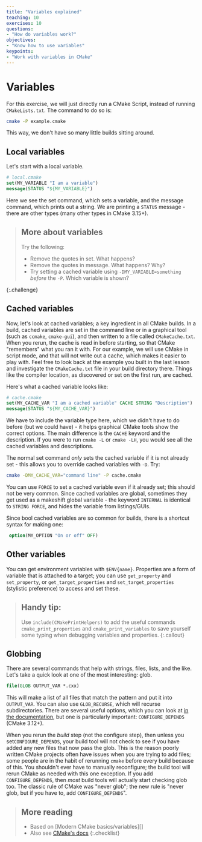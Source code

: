 ```yaml
---
title: "Variables explained"
teaching: 10
exercises: 10
questions:
- "How do variables work?"
objectives:
- "Know how to use variables"
keypoints:
- "Work with variables in CMake"
---
```



# Variables

For this exercise, we will just directly run a CMake Script, instead of running `CMakeLists.txt`. The command to do so is:

```bash
cmake -P example.cmake
```

This way, we don't have so many little builds sitting around. 

## Local variables

Let's start with a local variable.

```cmake
# local.cmake
set(MY_VARIABLE "I am a variable")
message(STATUS "${MY_VARIABLE}")
```

Here we see the set command, which sets a variable, and the message command, which prints out a string. We are printing a `STATUS` message - there are other types (many other types in CMake 3.15+).

> ## More about variables
> 
> Try the following:
> * Remove the quotes in set. What happens?
> * Remove the quotes in message. What happens? Why?
> * Try setting a cached variable using `-DMY_VARIABLE=something` *before* the `-P`. Which variable is shown?
> 
{:.challenge}


## Cached variables

Now, let's look at cached variables; a key ingredient in all CMake builds. In a build, cached variables are set in the command line or in a graphical tool (such as `ccmake`, `cmake-gui`), and then written to a file called `CMakeCache.txt`. When you rerun, the cache is read in before starting, so that CMake "remembers" what you ran it with. For our example, we will use CMake in script mode, and that will not write out a cache, which makes it easier to play with. Feel free to look back at the example you built in the last lesson and investigate the `CMakeCache.txt` file in your build directory there. Things like the compiler location, as discovered or set on the first run, are cached.


Here's what a cached variable looks like:

```cmake
# cache.cmake
set(MY_CACHE_VAR "I am a cached variable" CACHE STRING "Description")
message(STATUS "${MY_CACHE_VAR}")
```

We have to include the variable type here, which we didn't have to do before (but we could have) - it helps graphical CMake tools show the correct options. The main difference is the `CACHE` keyword and the description. If you were to run `cmake -L` or `cmake -LH`, you would see all the cached variables and descriptions.

The normal set command *only* sets the cached variable if it is not already set - this allows you to override cached variables with `-D`. Try:

```bash
cmake -DMY_CACHE_VAR="command line" -P cache.cmake
```

You can use `FORCE` to set a cached variable even if it already set; this should not be very common. Since cached variables are global, sometimes they get used as a makeshift global variable - the keyword `INTERNAL` is identical to `STRING FORCE`, and hides the variable from listings/GUIs.

Since bool cached variables are so common for builds, there is a shortcut syntax for making one:

```cmake
 option(MY_OPTION "On or off" OFF)
```

## Other variables

You can get environment variables with `$ENV{name}`. Properties are a form of variable that is attached to a target; you can use `get_property` and `set_property`, or `get_target_properties` and `set_target_properties` (stylistic preference) to access and set these.


> ## Handy tip:
> Use `include(CMakePrintHelpers)` to add the useful commands `cmake_print_properties` and `cmake_print_variables` to save yourself some typing when debugging variables and properties.
{:.callout}

## Globbing

There are several commands that help with strings, files, lists, and the like. Let's take a quick look at one of the most interesting: glob.

```cmake
file(GLOB OUTPUT_VAR *.cxx)
```

This will make a list of all files that match the pattern and put it into `OUTPUT_VAR`. You can also use `GLOB_RECURSE`, which will recurse subdirectories. There are several useful options, which you can look at [in the documentation](https://cmake.org/cmake/help/latest/command/file.html?highlight=glob#filesystem), but one is particularly important: `CONFIGURE_DEPENDS` (CMake 3.12+).

When you rerun the *build* step (not the configure step), then unless you set`CONFIGURE_DEPENDS`, your build tool will not check to see if you have added any new files that now pass the glob. This is the reason poorly written CMake projects often have issues when you are trying to add files; some people are in the habit of rerunning `cmake` before every build because of this. You shouldn't ever have to manually reconfigure; the build tool will rerun CMake as needed with this one exception. If you add `CONFIGURE_DEPENDS`, then *most* build tools will actually start checking glob too. The classic rule of CMake was "never glob"; the new rule is "never glob, but if you have to, add `CONFIGURE_DEPENDS`".

> ## More reading
> 
> * Based on [Modern CMake basics/variables][]
> * Also see [CMake's docs](https://cmake.org/cmake/help/latest/index.html)
{:.checklist}


[Modern CMake basics/variable]: https://cliutils.gitlab.io/modern-cmake/chapters/basics/variables.html